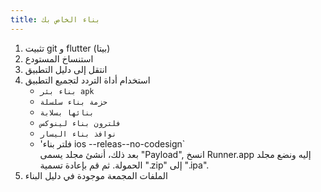 ```yaml
---
title: بناء الخاص بك
---
```


1. تثبيت git و flutter (بيتا)
2. استنساخ المستودع
3. انتقل إلى دليل التطبيق
4. استخدام أداة التردد لتجميع التطبيق
   - `بناء بئر apk`
   - `حزمة بناء سلسلة`
   - `بنائها بسلابة`
   - `فلترون بناء لينوكس`
   - `نوافذ بناء اليسار`
   - 'فلتر بناء ios --releas--no-codesign\`\
     بعد ذلك، أنشئ مجلد يسمى "Payload", انسخ Runner.app إليه ونضع مجلد الحمولة. ثم قم بإعادة تسمية ".zip" إلى ".ipa".
5. الملفات المجمعة موجودة في دليل البناء
